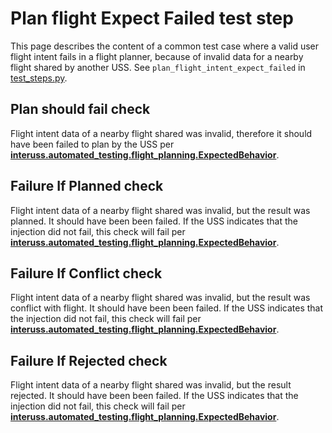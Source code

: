 # Plan flight Expect Failed test step

This page describes the content of a common test case where a valid user flight intent fails in a flight planner, because of invalid data for a nearby flight shared by another USS.  See `plan_flight_intent_expect_failed` in [test_steps.py](invalid_op_test_steps.py).

## Plan should fail check

Flight intent data of a nearby flight shared was invalid, therefore it should have been failed to plan by the USS per **[interuss.automated_testing.flight_planning.ExpectedBehavior](../../../../../../requirements/interuss/automated_testing/flight_planning.md)**.

## Failure If Planned check

Flight intent data of a nearby flight shared was invalid, but the result was planned. It should have been been failed.
If the USS indicates that the injection did not fail, this check will fail per
**[interuss.automated_testing.flight_planning.ExpectedBehavior](../../../../../../requirements/interuss/automated_testing/flight_planning.md)**.

## Failure If Conflict check
Flight intent data of a nearby flight shared was invalid, but the result was conflict with flight. It should have been been failed.
If the USS indicates that the injection did not fail, this check will fail per
**[interuss.automated_testing.flight_planning.ExpectedBehavior](../../../../../../requirements/interuss/automated_testing/flight_planning.md)**.

## Failure If Rejected check

Flight intent data of a nearby flight shared was invalid, but the result rejected. It should have been been failed.
If the USS indicates that the injection did not fail, this check will fail per
**[interuss.automated_testing.flight_planning.ExpectedBehavior](../../../../../../requirements/interuss/automated_testing/flight_planning.md)**.
